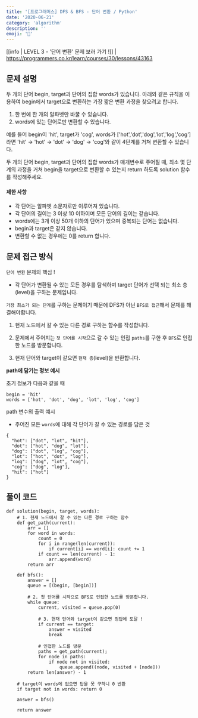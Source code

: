 ```yaml
---
title: '[프로그래머스] DFS & BFS - 단어 변환 / Python'
date: '2020-06-21'
category: 'algorithm'
description: ''
emoji: '🔄'
---
```


[[info | LEVEL 3 - '단어 변환' 문제 보러 가기 !]]
| https://programmers.co.kr/learn/courses/30/lessons/43163

## 문제 설명

두 개의 단어 begin, target과 단어의 집합 words가 있습니다. 아래와 같은 규칙을 이용하여 begin에서 target으로 변환하는 가장 짧은 변환 과정을 찾으려고 합니다.

1. 한 번에 한 개의 알파벳만 바꿀 수 있습니다.
2. words에 있는 단어로만 변환할 수 있습니다.

예를 들어 begin이 'hit', target가 'cog', words가 ['hot','dot','dog','lot','log','cog']라면 'hit' -> 'hot' -> 'dot' -> 'dog' -> 'cog'와 같이 4단계를 거쳐 변환할 수 있습니다.

두 개의 단어 begin, target과 단어의 집합 words가 매개변수로 주어질 때, 최소 몇 단계의 과정을 거쳐 begin을 target으로 변환할 수 있는지 return 하도록 solution 함수를 작성해주세요.

#### 제한 사항

- 각 단어는 알파벳 소문자로만 이루어져 있습니다.
- 각 단어의 길이는 3 이상 10 이하이며 모든 단어의 길이는 같습니다.
- words에는 3개 이상 50개 이하의 단어가 있으며 중복되는 단어는 없습니다.
- begin과 target은 같지 않습니다.
- 변환할 수 없는 경우에는 0를 return 합니다.

## 문제 접근 방식

`단어 변환` 문제의 핵심 !

- 각 단어가 변환될 수 있는 모든 경우를 탐색하며 target 단어가 선택 되는 최소 층(level)을 구하는 문제입니다.

`가장 최소가 되는 단계`를 구하는 문제이기 때문에 DFS가 아닌 `BFS로 접근`해서 문제를 해결해야합니다.

1. 현재 노드에서 갈 수 있는 다른 경로 구하는 함수를 작성합니다.

3. 문제에서 주어지는 `첫 단어를 시작`으로 갈 수 있는 인접 `paths`를 구한 후 `BFS`로 인접한 노드를 방문합니다.

3. 현재 단어와 target이 같으면 `현재 층`(level)을 반환합니다.

**path에 담기는 정보 예시**

초기 정보가 다음과 같을 때

```python:title=초기값
begin = 'hit'
words = ['hot', 'dot', 'dog', 'lot', 'log', 'cog']
```

path 변수의 출력 예시

- 주어진 모든 `words`에 대해 각 단어가 갈 수 있는 경로를 담은 것

```json:title=path변수
{
  "hot": ["dot", "lot", "hit"],
  "dot": ["hot", "dog", "lot"],
  "dog": ["dot", "log", "cog"],
  "lot": ["hot", "dot", "log"],
  "log": ["dog", "lot", "cog"],
  "cog": ["dog", "log"],
  "hit": ["hot"]
}
```

## 풀이 코드

```python:title=Python
def solution(begin, target, words):
    # 1. 현재 노드에서 갈 수 있는 다른 경로 구하는 함수
    def get_path(current):
        arr = []
        for word in words:
            count = 0
            for i in range(len(current)):
                if current[i] == word[i]: count += 1
            if count == len(current) - 1:
                arr.append(word)
        return arr

    def bfs():
        answer = []
        queue = [(begin, [begin])]

        # 2. 첫 단어를 시작으로 BFS로 인접한 노드를 방문합니다.
        while queue:
            current, visited = queue.pop(0)

            # 3. 현재 단어와 target이 같으면 정답에 도달 !
            if current == target:
                answer = visited
                break

            # 인접한 노드를 방문
            paths = get_path(current);
            for node in paths:
                if node not in visited:
                    queue.append((node, visited + [node]))
        return len(answer) - 1

    # target이 words에 없으면 답을 못 구하니 0 반환
    if target not in words: return 0

    answer = bfs()

    return answer
```
